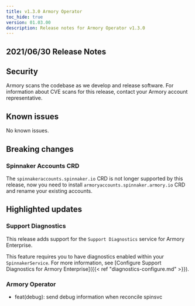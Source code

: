```yaml
---
title: v1.3.0 Armory Operator
toc_hide: true
version: 01.03.00
description: Release notes for Armory Operator v1.3.0
---
```


## 2021/06/30 Release Notes

## Security

Armory scans the codebase as we develop and release software. For information about CVE scans for this release, contact your Armory account representative.

## Known issues
No known issues.

## Breaking changes

### Spinnaker Accounts CRD
The `spinnakeraccounts.spinnaker.io` CRD is not longer supported by this release, now you need to install `armoryaccounts.spinnaker.armory.io` CRD and rename your existing accounts. 


## Highlighted updates

### Support Diagnostics

This release adds support for the `Support Diagnostics` service for Armory Enterprise. 

This feature requires you to have diagnostics enabled within your `SpinnakerService`. For more information, see [Configure Support Diagnostics for Armory Enterprise]({{< ref "diagnostics-configure.md" >}}).

### Armory Operator

* feat(debug): send debug information when reconcile spinsvc
